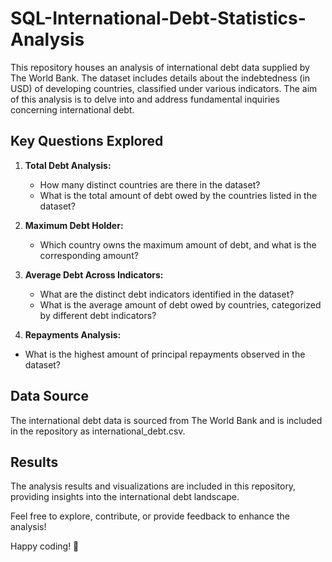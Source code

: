 # SQL-International-Debt-Statistics-Analysis

This repository houses an analysis of international debt data supplied by The World Bank. The dataset includes details about the indebtedness (in USD) of developing countries, classified under various indicators. The aim of this analysis is to delve into and address fundamental inquiries concerning international debt.

## Key Questions Explored

1. **Total Debt Analysis:**
   - How many distinct countries are there in the dataset?
   - What is the total amount of debt owed by the countries listed in the dataset?
  
2. **Maximum Debt Holder:**
   - Which country owns the maximum amount of debt, and what is the corresponding amount?
    
3. **Average Debt Across Indicators:**
   - What are the distinct debt indicators identified in the dataset?
   - What is the average amount of debt owed by countries, categorized by different debt indicators?
  
 4. **Repayments Analysis:**
   - What is the highest amount of principal repayments observed in the dataset?
  
## Data Source

The international debt data is sourced from The World Bank and is included in the repository as international_debt.csv.

## Results

The analysis results and visualizations are included in this repository, providing insights into the international debt landscape.

Feel free to explore, contribute, or provide feedback to enhance the analysis!

Happy coding! 🚀
